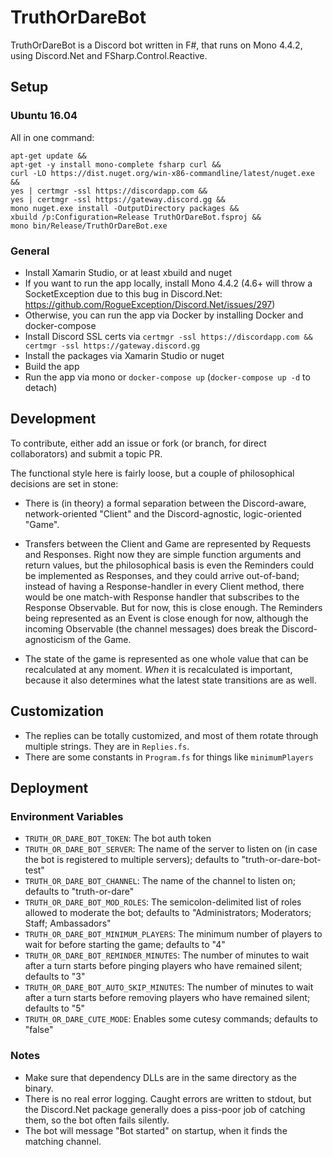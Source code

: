 # TruthOrDareBot

TruthOrDareBot is a Discord bot written in F#, that runs on Mono 4.4.2, using Discord.Net and FSharp.Control.Reactive.

## Setup

### Ubuntu 16.04

All in one command:

```
apt-get update &&
apt-get -y install mono-complete fsharp curl &&
curl -LO https://dist.nuget.org/win-x86-commandline/latest/nuget.exe &&
yes | certmgr -ssl https://discordapp.com &&
yes | certmgr -ssl https://gateway.discord.gg &&
mono nuget.exe install -OutputDirectory packages &&
xbuild /p:Configuration=Release TruthOrDareBot.fsproj &&
mono bin/Release/TruthOrDareBot.exe
```

### General

- Install Xamarin Studio, or at least xbuild and nuget
- If you want to run the app locally, install Mono 4.4.2 (4.6+ will throw a SocketException due to this bug in Discord.Net: https://github.com/RogueException/Discord.Net/issues/297)
- Otherwise, you can run the app via Docker by installing Docker and docker-compose
- Install Discord SSL certs via `certmgr -ssl https://discordapp.com && certmgr -ssl https://gateway.discord.gg`
- Install the packages via Xamarin Studio or nuget
- Build the app
- Run the app via mono or `docker-compose up` (`docker-compose up -d` to detach)

## Development

To contribute, either add an issue or fork (or branch, for direct collaborators) and submit a topic PR.

The functional style here is fairly loose, but a couple of philosophical decisions are set in stone:

- There is (in theory) a formal separation between the Discord-aware, network-oriented "Client" and the Discord-agnostic, logic-oriented "Game".

- Transfers between the Client and Game are represented by Requests and Responses.
Right now they are simple function arguments and return values, but the philosophical basis is even the Reminders could be implemented as Responses,
and they could arrive out-of-band; instead of having a Response-handler in every Client method, there would be one match-with Response handler that subscribes to the Response Observable.
But for now, this is close enough. The Reminders being represented as an Event is close enough for now, although the incoming Observable (the channel messages) does break the Discord-agnosticism of the Game.

- The state of the game is represented as one whole value that can be recalculated at any moment. *When* it is recalculated is important, because it also determines what the latest state transitions are as well.

## Customization

- The replies can be totally customized, and most of them rotate through multiple strings. They are in `Replies.fs`.
- There are some constants in `Program.fs` for things like `minimumPlayers`

## Deployment

### Environment Variables

- `TRUTH_OR_DARE_BOT_TOKEN`: The bot auth token
- `TRUTH_OR_DARE_BOT_SERVER`: The name of the server to listen on (in case the bot is registered to multiple servers); defaults to "truth-or-dare-bot-test"
- `TRUTH_OR_DARE_BOT_CHANNEL`: The name of the channel to listen on; defaults to "truth-or-dare"
- `TRUTH_OR_DARE_BOT_MOD_ROLES`: The semicolon-delimited list of roles allowed to moderate the bot; defaults to "Administrators; Moderators; Staff; Ambassadors"
- `TRUTH_OR_DARE_BOT_MINIMUM_PLAYERS`: The minimum number of players to wait for before starting the game; defaults to "4"
- `TRUTH_OR_DARE_BOT_REMINDER_MINUTES`: The number of minutes to wait after a turn starts before pinging players who have remained silent; defaults to "3"
- `TRUTH_OR_DARE_BOT_AUTO_SKIP_MINUTES`: The number of minutes to wait after a turn starts before removing players who have remained silent; defaults to "5"
- `TRUTH_OR_DARE_CUTE_MODE`: Enables some cutesy commands; defaults to "false"

### Notes

- Make sure that dependency DLLs are in the same directory as the binary.
- There is no real error logging. Caught errors are written to stdout, but the Discord.Net package generally does a piss-poor job of catching them, so the bot often fails silently.
- The bot will message "Bot started" on startup, when it finds the matching channel.
